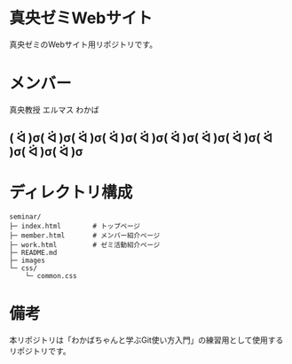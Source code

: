 # 真央ゼミWebサイト
真央ゼミのWebサイト用リポジトリです。

# メンバー
真央教授
エルマス
わかば

## ( ᐛ )σ( ᐛ )σ( ᐛ )σ( ᐛ )σ( ᐛ )σ( ᐛ )σ( ᐛ )σ( ᐛ )σ( ᐛ )σ( ᐛ )σ( ᐛ )σ

# ディレクトリ構成
```
seminar/
├─ index.html        # トップページ
├─ member.html       # メンバー紹介ページ
├─ work.html         # ゼミ活動紹介ページ
├─ README.md
├─ images
└─ css/
    └─ common.css
```

# 備考
本リポジトリは「わかばちゃんと学ぶGit使い方入門」の練習用として使用するリポジトリです。
